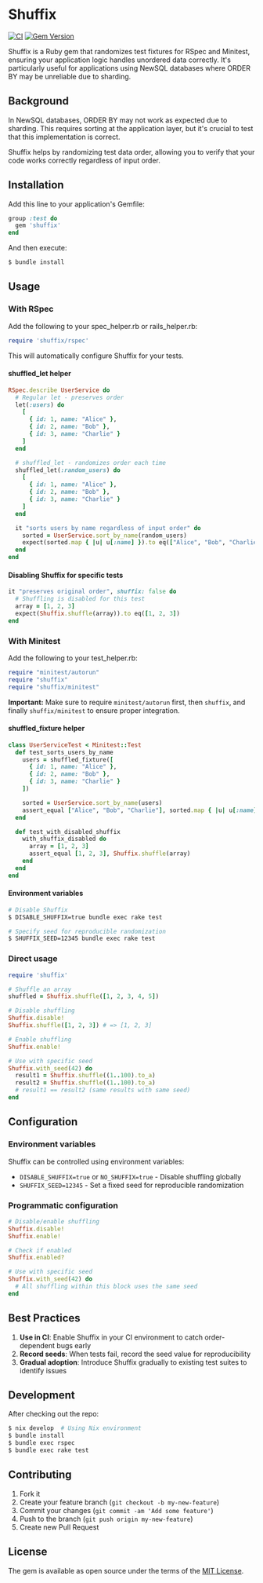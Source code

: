 # Shuffix

[![CI](https://github.com/pranc1ngpegasus/shuffix/actions/workflows/ci.yml/badge.svg)](https://github.com/pranc1ngpegasus/shuffix/actions/workflows/ci.yml)
[![Gem Version](https://badge.fury.io/rb/shuffix.svg)](https://badge.fury.io/rb/shuffix)

Shuffix is a Ruby gem that randomizes test fixtures for RSpec and Minitest, ensuring your application logic handles unordered data correctly. It's particularly useful for applications using NewSQL databases where ORDER BY may be unreliable due to sharding.

## Background

In NewSQL databases, ORDER BY may not work as expected due to sharding. This requires sorting at the application layer, but it's crucial to test that this implementation is correct.

Shuffix helps by randomizing test data order, allowing you to verify that your code works correctly regardless of input order.

## Installation

Add this line to your application's Gemfile:

```ruby
group :test do
  gem 'shuffix'
end
```

And then execute:

```bash
$ bundle install
```

## Usage

### With RSpec

Add the following to your spec_helper.rb or rails_helper.rb:

```ruby
require 'shuffix/rspec'
```

This will automatically configure Shuffix for your tests.

#### shuffled_let helper

```ruby
RSpec.describe UserService do
  # Regular let - preserves order
  let(:users) do
    [
      { id: 1, name: "Alice" },
      { id: 2, name: "Bob" },
      { id: 3, name: "Charlie" }
    ]
  end

  # shuffled_let - randomizes order each time
  shuffled_let(:random_users) do
    [
      { id: 1, name: "Alice" },
      { id: 2, name: "Bob" },
      { id: 3, name: "Charlie" }
    ]
  end

  it "sorts users by name regardless of input order" do
    sorted = UserService.sort_by_name(random_users)
    expect(sorted.map { |u| u[:name] }).to eq(["Alice", "Bob", "Charlie"])
  end
end
```

#### Disabling Shuffix for specific tests

```ruby
it "preserves original order", shuffix: false do
  # Shuffling is disabled for this test
  array = [1, 2, 3]
  expect(Shuffix.shuffle(array)).to eq([1, 2, 3])
end
```

### With Minitest

Add the following to your test_helper.rb:

```ruby
require "minitest/autorun"
require "shuffix"
require "shuffix/minitest"
```

**Important:** Make sure to require `minitest/autorun` first, then `shuffix`, and finally `shuffix/minitest` to ensure proper integration.

#### shuffled_fixture helper

```ruby
class UserServiceTest < Minitest::Test
  def test_sorts_users_by_name
    users = shuffled_fixture([
      { id: 1, name: "Alice" },
      { id: 2, name: "Bob" },
      { id: 3, name: "Charlie" }
    ])

    sorted = UserService.sort_by_name(users)
    assert_equal ["Alice", "Bob", "Charlie"], sorted.map { |u| u[:name] }
  end

  def test_with_disabled_shuffix
    with_shuffix_disabled do
      array = [1, 2, 3]
      assert_equal [1, 2, 3], Shuffix.shuffle(array)
    end
  end
end
```

#### Environment variables

```bash
# Disable Shuffix
$ DISABLE_SHUFFIX=true bundle exec rake test

# Specify seed for reproducible randomization
$ SHUFFIX_SEED=12345 bundle exec rake test
```

### Direct usage

```ruby
require 'shuffix'

# Shuffle an array
shuffled = Shuffix.shuffle([1, 2, 3, 4, 5])

# Disable shuffling
Shuffix.disable!
Shuffix.shuffle([1, 2, 3]) # => [1, 2, 3]

# Enable shuffling
Shuffix.enable!

# Use with specific seed
Shuffix.with_seed(42) do
  result1 = Shuffix.shuffle((1..100).to_a)
  result2 = Shuffix.shuffle((1..100).to_a)
  # result1 == result2 (same results with same seed)
end
```

## Configuration

### Environment variables

Shuffix can be controlled using environment variables:

- `DISABLE_SHUFFIX=true` or `NO_SHUFFIX=true` - Disable shuffling globally
- `SHUFFIX_SEED=12345` - Set a fixed seed for reproducible randomization

### Programmatic configuration

```ruby
# Disable/enable shuffling
Shuffix.disable!
Shuffix.enable!

# Check if enabled
Shuffix.enabled?

# Use with specific seed
Shuffix.with_seed(42) do
  # All shuffling within this block uses the same seed
end
```

## Best Practices

1. **Use in CI**: Enable Shuffix in your CI environment to catch order-dependent bugs early
2. **Record seeds**: When tests fail, record the seed value for reproducibility
3. **Gradual adoption**: Introduce Shuffix gradually to existing test suites to identify issues

## Development

After checking out the repo:

```bash
$ nix develop  # Using Nix environment
$ bundle install
$ bundle exec rspec
$ bundle exec rake test
```

## Contributing

1. Fork it
2. Create your feature branch (`git checkout -b my-new-feature`)
3. Commit your changes (`git commit -am 'Add some feature'`)
4. Push to the branch (`git push origin my-new-feature`)
5. Create new Pull Request

## License

The gem is available as open source under the terms of the [MIT License](https://opensource.org/licenses/MIT).